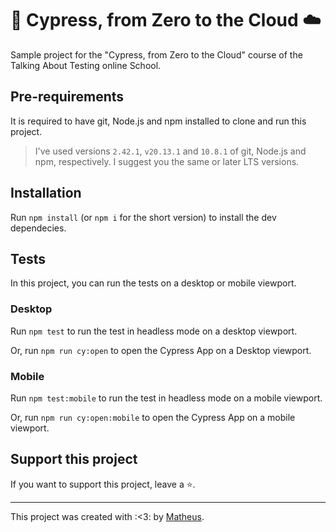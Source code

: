 # 🌲 Cypress, from Zero to the Cloud ☁️

Sample project for the "Cypress, from Zero to the Cloud" course of the Talking About Testing online School.

## Pre-requirements

It is required to have git, Node.js and npm installed to clone and run this project.
> I've used versions `2.42.1`, `v20.13.1` and `10.8.1` of git, Node.js and npm, respectively. I suggest you the same or later LTS versions.

## Installation

Run `npm install` (or `npm i` for the short version) to install the dev dependecies.

## Tests
In this project, you can run the tests on a desktop or mobile viewport.

### Desktop

Run `npm test` to run the test in headless mode on a desktop viewport.

Or, run `npm run cy:open` to open the Cypress App on a Desktop viewport.

### Mobile

Run `npm test:mobile` to run the test in headless mode on a mobile viewport.

Or, run `npm run cy:open:mobile` to open the Cypress App on a mobile viewport.

## Support this project

If you want to support this project, leave a :star:.

___

This project was created with :<3: by [Matheus](https://github.com/mbalbinote).

